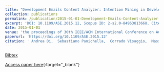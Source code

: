 ```yaml
---
title: "Development Emails Content Analyzer: Intention Mining in Developer Discussions (T)"
collection: publications
permalink: /publication/2015-01-01-Development-Emails-Content-Analyzer-Intention-Mining-in-Developer-Discussions-T
excerpt: 'DOI: 10.1109/ASE.2015.12, Scopus ID: 2-s2.0-84963813668, Cited by: 28'
date: 2015-01-01
venue: 'the proceedings of 30th IEEE/ACM International Conference on Automated Software Engineering, ASE 2015, Lincoln, NE, USA, November 9-13, 2015'
paperurl: 'https://doi.org/10.1109/ASE.2015.12'
citation: ' Andrea Di,  Sebastiano Panichella,  Corrado Visaggio,  Massimiliano Di Penta,  Gerardo Canfora,  Harald Gall, &quot;Development Emails Content Analyzer: Intention Mining in Developer Discussions (T).&quot; the proceedings of 30th IEEE/ACM International Conference on Automated Software Engineering, ASE 2015, Lincoln, NE, USA, November 9-13, 2015, 2015.'
---
```

[Bibtex](https://dblp.org/rec/bib/conf/kbse/SorboPVPCG15)

[Access paper here](https://doi.org/10.1109/ASE.2015.12){:target="_blank"}
